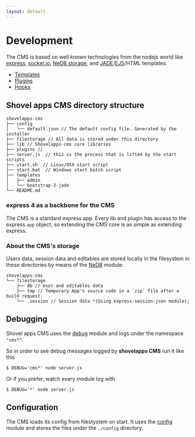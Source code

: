 ```yaml
---
layout: default
---
```


# Development

The CMS is based on well known technologies from the nodejs world like
[express](http://expressjs.com), [socket.io](http://socket.io), [NeDB storage](https://www.npmjs.com/package/nedb),
and [JADE](http://jade-lang.com/)/[EJS](http://www.embeddedjs.com/)/HTML  templates.

* [Templates](templates)
* [Plugins](plugins)
* [Hooks](hooks)

## Shovel apps CMS directory structure

    shovelapps-cms
    ├── config
    │   └── default.json // The default config file. Generated by the installer
    ├── filestorage // All data is stored under this directory
    ├── lib // Shovelapps-cms core libraries
    ├── plugins // 
    ├── server.js  // this is the process that is lifted by the start scripts
    ├── start.sh  // Linux/OSX start script
    ├── start.bat  // Windows start batch script
    ├── templates
    │   ├── admin
    │   └── bootstrap-3-jade
    └── README.md

### express 4 as a backbone for the CMS

The CMS is a standard express app. Every lib and plugin has access to the
express `app` object, so extending the CMS core is as simple as extending
express.

### About the CMS's storage

Users data, session data and editables are stored locally in 
the filesystem in these directories by means of the [NeDB](https://www.npmjs.com/package/nedb) module:

    shovelapps-cms
    └── filestorage
        ├── db // User and editables data
        ├── tmp // Temporary App's source code in a `zip` file after a build request.
        └── .session // Session data *(Using express-session-json module);



## Debugging

Shovel apps CMS uses the [debug](https://www.npmjs.com/package/debug) module and logs under the namespace `"cms*"`.

So in order to see debug messages logged by **shovelapps CMS** run it like this

```
$ DEBUG='cms*' node server.js
```

Or if you prefer, watch every module log with

```
$ DEBUG='*' node server.js 
```

## Configuration

The CMS loads its config from filestystem on start. 
It uses the [config](https://www.npmjs.com/package/config) module and stores the
files under the `./config` directory.